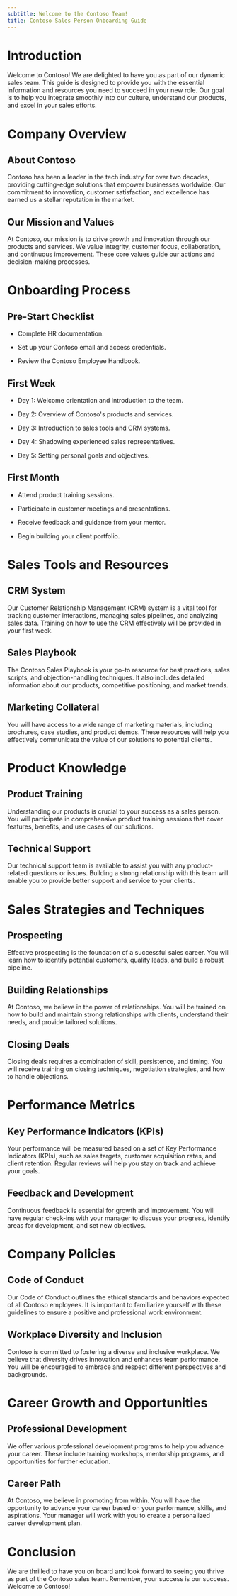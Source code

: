 ```yaml
---
subtitle: Welcome to the Contoso Team!
title: Contoso Sales Person Onboarding Guide
---
```


# Introduction

Welcome to Contoso! We are delighted to have you as part of our dynamic
sales team. This guide is designed to provide you with the essential
information and resources you need to succeed in your new role. Our goal
is to help you integrate smoothly into our culture, understand our
products, and excel in your sales efforts.

# Company Overview

## About Contoso

Contoso has been a leader in the tech industry for over two decades,
providing cutting-edge solutions that empower businesses worldwide. Our
commitment to innovation, customer satisfaction, and excellence has
earned us a stellar reputation in the market.

## Our Mission and Values

At Contoso, our mission is to drive growth and innovation through our
products and services. We value integrity, customer focus,
collaboration, and continuous improvement. These core values guide our
actions and decision-making processes.

# Onboarding Process

## Pre-Start Checklist

-   Complete HR documentation.

-   Set up your Contoso email and access credentials.

-   Review the Contoso Employee Handbook.

## First Week

-   Day 1: Welcome orientation and introduction to the team.

-   Day 2: Overview of Contoso\'s products and services.

-   Day 3: Introduction to sales tools and CRM systems.

-   Day 4: Shadowing experienced sales representatives.

-   Day 5: Setting personal goals and objectives.

## First Month

-   Attend product training sessions.

-   Participate in customer meetings and presentations.

-   Receive feedback and guidance from your mentor.

-   Begin building your client portfolio.

# Sales Tools and Resources

## CRM System

Our Customer Relationship Management (CRM) system is a vital tool for
tracking customer interactions, managing sales pipelines, and analyzing
sales data. Training on how to use the CRM effectively will be provided
in your first week.

## Sales Playbook

The Contoso Sales Playbook is your go-to resource for best practices,
sales scripts, and objection-handling techniques. It also includes
detailed information about our products, competitive positioning, and
market trends.

## Marketing Collateral

You will have access to a wide range of marketing materials, including
brochures, case studies, and product demos. These resources will help
you effectively communicate the value of our solutions to potential
clients.

# Product Knowledge

## Product Training

Understanding our products is crucial to your success as a sales person.
You will participate in comprehensive product training sessions that
cover features, benefits, and use cases of our solutions.

## Technical Support

Our technical support team is available to assist you with any
product-related questions or issues. Building a strong relationship with
this team will enable you to provide better support and service to your
clients.

# Sales Strategies and Techniques

## Prospecting

Effective prospecting is the foundation of a successful sales career.
You will learn how to identify potential customers, qualify leads, and
build a robust pipeline.

## Building Relationships

At Contoso, we believe in the power of relationships. You will be
trained on how to build and maintain strong relationships with clients,
understand their needs, and provide tailored solutions.

## Closing Deals

Closing deals requires a combination of skill, persistence, and timing.
You will receive training on closing techniques, negotiation strategies,
and how to handle objections.

# Performance Metrics

## Key Performance Indicators (KPIs)

Your performance will be measured based on a set of Key Performance
Indicators (KPIs), such as sales targets, customer acquisition rates,
and client retention. Regular reviews will help you stay on track and
achieve your goals.

## Feedback and Development

Continuous feedback is essential for growth and improvement. You will
have regular check-ins with your manager to discuss your progress,
identify areas for development, and set new objectives.

# Company Policies

## Code of Conduct

Our Code of Conduct outlines the ethical standards and behaviors
expected of all Contoso employees. It is important to familiarize
yourself with these guidelines to ensure a positive and professional
work environment.

## Workplace Diversity and Inclusion

Contoso is committed to fostering a diverse and inclusive workplace. We
believe that diversity drives innovation and enhances team performance.
You will be encouraged to embrace and respect different perspectives and
backgrounds.

# Career Growth and Opportunities

## Professional Development

We offer various professional development programs to help you advance
your career. These include training workshops, mentorship programs, and
opportunities for further education.

## Career Path

At Contoso, we believe in promoting from within. You will have the
opportunity to advance your career based on your performance, skills,
and aspirations. Your manager will work with you to create a
personalized career development plan.

# Conclusion

We are thrilled to have you on board and look forward to seeing you
thrive as part of the Contoso sales team. Remember, your success is our
success. Welcome to Contoso!
